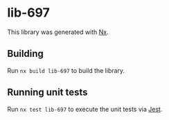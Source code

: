 # lib-697

This library was generated with [Nx](https://nx.dev).

## Building

Run `nx build lib-697` to build the library.

## Running unit tests

Run `nx test lib-697` to execute the unit tests via [Jest](https://jestjs.io).
